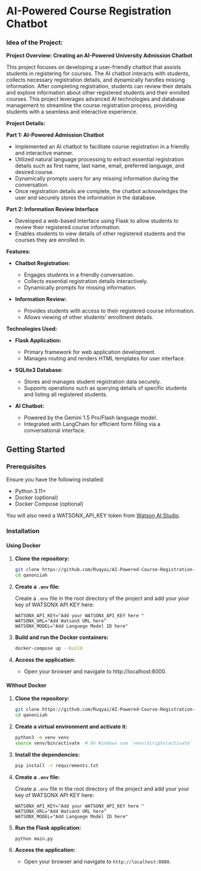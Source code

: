 # AI-Powered Course Registration Chatbot

### Idea of the Project: 

**Project Overview: Creating an AI-Powered University Admission Chatbot**

This project focuses on developing a user-friendly chatbot that assists students in registering for courses. The AI chatbot interacts with students, collects necessary registration details, and dynamically handles missing information. After completing registration, students can review their details and explore information about other registered students and their enrolled courses. This project leverages advanced AI technologies and database management to streamline the course registration process, providing students with a seamless and interactive experience.

**Project Details:**

**Part 1: AI-Powered Admission Chatbot**
- Implemented an AI chatbot to facilitate course registration in a friendly and interactive manner.
- Utilized natural language processing to extract essential registration details such as first name, last name, email, preferred language, and desired course.
- Dynamically prompts users for any missing information during the conversation.
- Once registration details are complete, the chatbot acknowledges the user and securely stores the information in the database.

**Part 2: Information Review Interface**
- Developed a web-based interface using Flask to allow students to review their registered course information.
- Enables students to view details of other registered students and the courses they are enrolled in.

**Features:**

- **Chatbot Registration:**
  - Engages students in a friendly conversation.
  - Collects essential registration details interactively.
  - Dynamically prompts for missing information.

- **Information Review:**
  - Provides students with access to their registered course information.
  - Allows viewing of other students' enrollment details.

**Technologies Used:**

- **Flask Application:**
  - Primary framework for web application development.
  - Manages routing and renders HTML templates for user interface.

- **SQLite3 Database:**
  - Stores and manages student registration data securely.
  - Supports operations such as querying details of specific students and listing all registered students.

- **AI Chatbot:**
  - Powered by the Gemini 1.5 Pro/Flash language model.
  - Integrated with LangChain for efficient form filling via a conversational interface.

## Getting Started

### Prerequisites
Ensure you have the following installed:

- Python 3.11+
- Docker (optional)
- Docker Compose (optional)

You will also need a WATSONX_API_KEY token from [Watson AI Studio](https://aistudio.google.com/). 

### Installation

#### Using Docker

1. **Clone the repository:**

    ```bash
    git clone https://github.com/Ruqyai/AI-Powered-Course-Registration-Chatbot.git
    cd qanoniiah
    ```

2. **Create a `.env` file:**

    Create a `.env` file in the root directory of the project and add your your key of WATSONX API KEY here:

    ```env
    WATSONX_API_KEY="Add your WATSONX_API_KEY here "
    WATSONX_URL="Add WatsonX URL here"
    WATSONX_MODEL="Add Languege Model ID here"
    ```

3. **Build and run the Docker containers:**

    ```bash
    docker-compose up --build
    ```

4. **Access the application:**
   - Open your browser and navigate to http://localhost:8000.

#### Without Docker

1. **Clone the repository:**

    ```bash
    git clone https://github.com/Ruqyai/AI-Powered-Course-Registration-Chatbot.git
    cd qanoniiah
    ```

2. **Create a virtual environment and activate it:**

    ```bash
    python3 -m venv venv
    source venv/bin/activate  # On Windows use `venv\Scripts\activate`
    ```

3. **Install the dependencies:**

    ```bash
    pip install -r requirements.txt
    ```

4. **Create a `.env` file:**

    Create a `.env` file in the root directory of the project and add your your key of WATSONX API KEY here:

    ```env
    WATSONX_API_KEY="Add your WATSONX_API_KEY here "
    WATSONX_URL="Add WatsonX URL here"
    WATSONX_MODEL="Add Languege Model ID here"
    ```
 
5. **Run the Flask application:**

    ```bash
    python main.py
    ```

6. **Access the application:**
   - Open your browser and navigate to `http://localhost:8080`.
